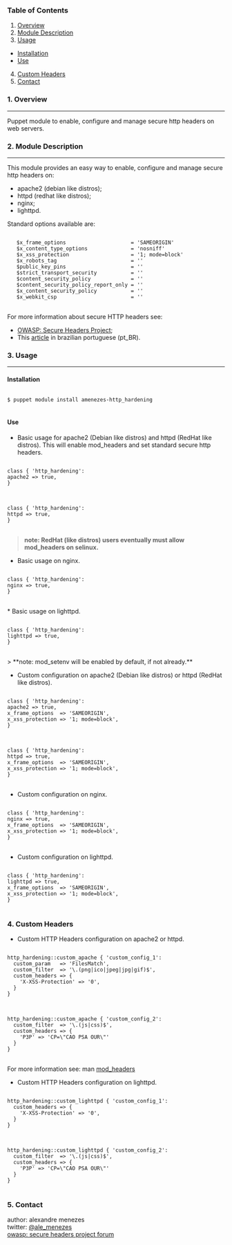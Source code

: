 ### Table of Contents

1. [Overview](#overview)
2. [Module Description](#module-description)
3. [Usage](#usage)  
 - [Installation](#installation)  
 - [Use](#use)
4. [Custom Headers](#custom-headers)
5. [Contact](#contact)

### 1. Overview  <a id="overview"></a>
---
Puppet module to enable, configure and manage secure http headers on web servers.

### 2. Module Description <a id="module-description"></a>
---
This module provides an easy way to enable, configure and manage secure
http headers on:
 - apache2 (debian like distros);
 - httpd (redhat like distros);
 - nginx;
 - lighttpd.

Standard options available are:
<pre>
<code>
   $x_frame_options                     = 'SAMEORIGIN'
   $x_content_type_options              = 'nosniff'
   $x_xss_protection                    = '1; mode=block'
   $x_robots_tag                        = ''
   $public_key_pins                     = ''
   $strict_transport_security           = ''
   $content_security_policy             = ''
   $content_security_policy_report_only = ''
   $x_content_security_policy           = ''
   $x_webkit_csp                        = ''
</code>
</pre>
For more information about secure HTTP headers see:
* [OWASP: Secure Headers Project][1];
* This [article][2] in brazilian portuguese (pt_BR).

### 3. Usage <a id="usage"></a>
---
#### Installation <a id="installation"></a>
<pre>
<code>
$ puppet module install amenezes-http_hardening
</code>
</pre>
#### Use <a id="use"></a>
* Basic usage for apache2 (Debian like distros) and
  httpd (RedHat like distros).
  This will enable mod_headers and set standard secure http headers.
<pre>
<code>
class { 'http_hardening':
apache2 => true,
}
</code>
</pre>
<pre>
<code>
class { 'http_hardening':
httpd => true,
}
</code>
</pre>
> **note: RedHat (like distros) users eventually
must allow mod_headers on selinux.**

* Basic usage on nginx.
<pre>
<code>
class { 'http_hardening':
nginx => true,
}
</code>
</pre>

</pre>
* Basic usage on lighttpd.
<pre>
<code>
class { 'http_hardening':
lighttpd => true,
}
</code>
</pre>
> **note: mod_setenv will be enabled by default, if not already.**

* Custom configuration on apache2 (Debian like distros)
  or httpd (RedHat like distros).
<pre>
<code>
class { 'http_hardening':
apache2 => true,
x_frame_options  => 'SAMEORIGIN',
x_xss_protection => '1; mode=block',
}
</code>
</pre>
<pre>
<code>
class { 'http_hardening':
httpd => true,
x_frame_options  => 'SAMEORIGIN',
x_xss_protection => '1; mode=block',
}
</code>
</pre>

* Custom configuration on nginx.
<pre>
<code>
class { 'http_hardening':
nginx => true,
x_frame_options  => 'SAMEORIGIN',
x_xss_protection => '1; mode=block',
}
</code>
</pre>

* Custom configuration on lighttpd.
<pre>
<code>
class { 'http_hardening':
lighttpd => true,
x_frame_options  => 'SAMEORIGIN',
x_xss_protection => '1; mode=block',
}
</code>
</pre>

### 4. Custom Headers <a id="custom-headers"></a>

* Custom HTTP Headers configuration on apache2 or httpd.
<pre>
<code>
http_hardening::custom_apache { 'custom_config_1':
  custom_param   => 'FilesMatch',
  custom_filter  => '\.(png|ico|jpeg|jpg|gif)$',
  custom_headers => {
    'X-XSS-Protection' => '0',
  }
}
</code>
</pre>
<pre>
<code>
http_hardening::custom_apache { 'custom_config_2':
  custom_filter  => '\.(js|css)$',
  custom_headers => {
    'P3P' => 'CP=\"CAO PSA OUR\"'
  }
}
</code>
</pre>

For more information see: man [mod_headers][3]


* Custom HTTP Headers configuration on lighttpd.
<pre>
<code>
http_hardening::custom_lighttpd { 'custom_config_1':
  custom_headers => {
    'X-XSS-Protection' => '0',
  }
}
</code>
</pre>
<pre>
<code>
http_hardening::custom_lighttpd { 'custom_config_2':
  custom_filter  => '\.(js|css)$',
  custom_headers => {
    'P3P' => 'CP=\"CAO PSA OUR\"'
  }
}
</code>
</pre>

### 5. Contact <a id="contact"></a>
author: alexandre menezes  
twitter: [@ale_menezes][4]  
[owasp: secure headers project forum][5]

[1]:https://www.owasp.org/index.php?title=OWASP_Secure_Headers_Project
[2]:https://goo.gl/M9vnpk
[3]:https://goo.gl/d5B2hm
[4]:https://www.twitter.com/ale_menezes
[5]:https://groups.google.com/forum/#!forum/owasp-secure-headers-project
